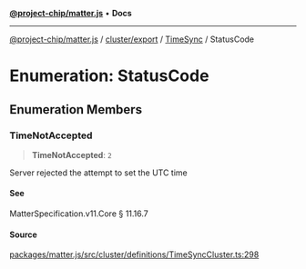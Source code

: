 [**@project-chip/matter.js**](../../../../../README.md) • **Docs**

***

[@project-chip/matter.js](../../../../../modules.md) / [cluster/export](../../../README.md) / [TimeSync](../README.md) / StatusCode

# Enumeration: StatusCode

## Enumeration Members

### TimeNotAccepted

> **TimeNotAccepted**: `2`

Server rejected the attempt to set the UTC time

#### See

MatterSpecification.v11.Core § 11.16.7

#### Source

[packages/matter.js/src/cluster/definitions/TimeSyncCluster.ts:298](https://github.com/project-chip/matter.js/blob/7a8cbb56b87d4ccf34bec5a9a95ab40a1711324f/packages/matter.js/src/cluster/definitions/TimeSyncCluster.ts#L298)
